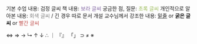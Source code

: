 기본 수업 내용:     검정 글씨
책 내용:     <font color="#8064a2">보라 글씨</font>
궁금한 점, 질문:     <font color="#9bbb59">초록 글씨</font>
개인적으로 알아본 내용:     <font color="#7f7f7f">회색 글씨</font> / 긴 경우 따로 문서 개설
교수님께서 강조한 내용:     <u>밑줄</u> or **굵은 글씨** or <font color="#c0504d">빨간 글씨</font>


⇔
⇒
→
↳
↑
↓
∴ 
｜
『』
「」
⊃
≠
※